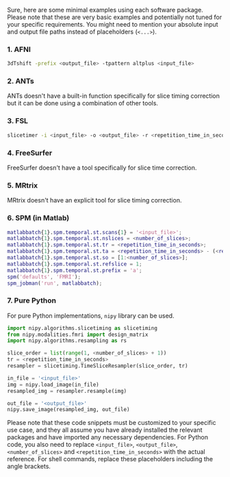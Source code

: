 Sure, here are some minimal examples using each software package. Please note that these are very basic examples and potentially not tuned for your specific requirements. You might need to mention your absolute input and output file paths instead of placeholders (`<...>`).

### 1. AFNI
```bash
3dTshift -prefix <output_file> -tpattern altplus <input_file>
```

### 2. ANTs
ANTs doesn't have a built-in function specifically for slice timing correction but it can be done using a combination of other tools.

### 3. FSL
```bash
slicetimer -i <input_file> -o <output_file> -r <repetition_time_in_seconds> --odd
```

### 4. FreeSurfer
FreeSurfer doesn't have a tool specifically for slice time correction.

### 5. MRtrix
MRtrix doesn't have an explicit tool for slice timing correction. 

### 6. SPM (in Matlab)
```matlab
matlabbatch{1}.spm.temporal.st.scans{1} = '<input_file>';
matlabbatch{1}.spm.temporal.st.nslices = <number_of_slices>;
matlabbatch{1}.spm.temporal.st.tr = <repetition_time_in_seconds>;
matlabbatch{1}.spm.temporal.st.ta = <repetition_time_in_seconds> - (<repetition_time_in_seconds>/<number_of_slices>);
matlabbatch{1}.spm.temporal.st.so = [1:<number_of_slices>];
matlabbatch{1}.spm.temporal.st.refslice = 1;
matlabbatch{1}.spm.temporal.st.prefix = 'a';
spm('defaults', 'FMRI');
spm_jobman('run', matlabbatch);
```

### 7. Pure Python
For pure Python implementations, `nipy` library can be used.
```python
import nipy.algorithms.slicetiming as slicetiming
from nipy.modalities.fmri import design_matrix
import nipy.algorithms.resampling as rs

slice_order = list(range(1, <number_of_slices> + 1))
tr = <repetition_time_in_seconds>
resampler = slicetiming.TimeSliceResampler(slice_order, tr)

in_file = '<input_file>'
img = nipy.load_image(in_file)
resampled_img = resampler.resample(img)

out_file = '<output_file>'
nipy.save_image(resampled_img, out_file)
```

Please note that these code snippets must be customized to your specific use case, and they all assume you have already installed the relevant packages and have imported any necessary dependencies. For Python code, you also need to replace `<input_file>`, `<output_file>`, `<number_of_slices>` and `<repetition_time_in_seconds>` with the actual reference. For shell commands, replace these placeholders including the angle brackets.
